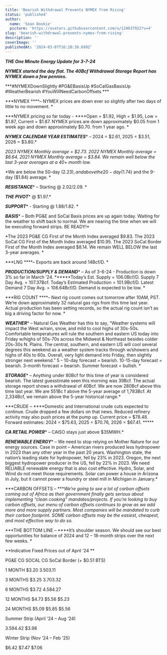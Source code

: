 ```yaml
---
title: 'Bearish Withdrawal Prevents NYMEX from Rising'
status: 'published'
author:
  name: 'Sean Dookie'
  picture: 'https://avatars.githubusercontent.com/u/124637922?v=4'
slug: 'bearish-withdrawal-prevents-nymex-from-rising'
description: ''
coverImage: ''
publishedAt: '2024-03-07T16:20:38.699Z'
---
```


***THE One Minute Energy Update for 3-7-24***

***NYMEX started the day flat. The 40Bcf Withdrawal Storage Report has NYMEX down a few pennies.***

***\#NYMEXDownSlightly #PG&EBasisUp #SoCalGasBasisUp #WeatherBearish #YouWillNeedCarbonOffsets ***

***NYMEX ****– NYMEX prices are down ever so slightly after two days of little to no movement. *

***NYMEX pricing so far today - ****Open = $1.92, High = $1.95, Low = $1.87, Current = $1.87. NYMEX prices are down approximately $0.05 from 1 week ago and down approximately $0.70. from 1 year ago. *

***NYMEX CALENDAR YEAR ESTIMATES**** – 2024 = $2.61, 2025 = $3.51, 2026 = $3.80.*

*2023 NYMEX Monthly average = $2.73. 2022 NYMEX Monthly average = $6.64. 2021 NYMEX Monthly average = $3.84. We remain well below the last 3-year averages at a 40+ month low.*

*We are below the 50-day ($2.23), and above the 20-day ($1.74) and the 9-day ($1.84) average. *

***RESISTANCE**** – Starting @ $2.02/$2.09. *

***THE PIVOT**** @ $1.97.*

***SUPPORT**** - Starting @ $1.88/$1.82. *

***BASIS**** – Both PG&E and SoCal Basis prices are up again today. Waiting for the weather to shift back to normal. We are nearing the time when we will be executing forward strips. BE READY!*

*The 2023 PG&E CG First of the Month Index averaged $9.83. The 2023 SoCal CG First of the Month Index averaged $10.95. The 2023 SoCal Border First of the Month Index averaged $8.14. We remain WELL BELOW the last 3-year averages. *

***LNG ****– Exports are back around 14Bcf/D. *

***PRODUCTION/SUPPLY & DEMAND**** – As of 3-6-24 - Production is down 3% so far in March ’24. ******Today’s Est. Supply = 106.0Bcf/D. Supply 7 Day Avg. = 107.37Bcf. Today’s Estimated Production = 101.9Bcf/D. Latest Demand 7 Day Avg. = 108.64Bcf/D. Demand is expected to be low. *

***RIG COUNT ****– Next rig count comes out tomorrow after 10AM, PST. We’re down approximately 32 natural gas rigs from this time last year. Actual production has been setting records, so the actual rig count isn’t as big a driving factor for now. *

***WEATHER**** – Natural Gas Weather has this to say, “Weather systems will impact the West w/rain, snow, and mild to cool highs of 30s-50s. Comfortable temperatures will rule the southern and eastern US today into Friday w/highs of 50s-70s across the Midwest & Northeast besides colder 20s-30s N. Plains. The central, southern, and eastern US will cool several degrees this weekend as a weather system tracks through w/showers and highs of 40s to 60s. Overall, very light demand into Friday, then slightly stronger next weekend.” 5 – 10-day forecast = bearish. 10-15-day forecast = bearish. 3-month forecast = bearish. Summer forecast = bullish. *

***STORAGE**** – Anything under 80Bcf for this time of year is considered bearish. The latest guesstimate seen this morning was 39Bcf. The actual storage report shows a withdrawal of 40Bcf. We are now 280Bcf above this time last year. We are 551Bc f above the 5-year average of 1,783Bcf. At 2,334Bcf, we remain above the 5-year historical range.*

***CRUDE – ****Domestic and International crude cuts expected to continue. Crude dropped a few dollars on that news. Reduced refinery activity may also push prices at the pump up. Current price = $78.48. Forward estimates: 2024 = $75.63, 2025 = $70.76, 2026 = $67.41. *****

***CA RETAIL POWER**** – CAISO stays just above $35MWH.*

***RENEWABLE ENERGY**** – We need to stop relying on Mother Nature for our energy sources. Case in point – American rivers produced less hydropower in 2023 than any other year in the past 20 years. Washington state, the nation’s leading state for hydropower, fell by 23% in 2023. Oregon, the next biggest hydropower producer in the US, fell by 22% in 2023. We need RELIABLE renewable energy that is also cost effective. Hydro, Solar, and Wind do not meet those requirements. Solar can power a house in Arizona in July, but it cannot power a foundry or steel mill in Michigan in January.*

***CARBON OFFSETS – ****We’re going to see a lot of carbon offsets coming out of Africa as their government finally gets serious about implementing “clean cooking” mandates/projects. If you’re looking to buy carbon offsets, our menu of carbon offsets continues to grow as we add more and more supply partners. Most companies will be mandated to curb their carbon footprint. SOME carbon offsets may be the easiest, cheapest, and most effective way to do so.*

***THE BOTTOM LINE – ****It’s shoulder season. We should see our best opportunities for balance of 2024 and 12 – 18-month strips over the next few weeks. *

**Indicative Fixed Prices out of April ’24 **

PG&E CG SOCAL CG SoCal Border (+ $0.51 BTS)

1 MONTH $3.20 $3.50 $3.11

3 MONTHS $3.25 $3.70 $3.32

6 MONTHS $3.72 $4.58 $4.27

12 MONTHS $4.73 $5.56 $5.23

24 MONTHS $5.09 $5.85 $5.56

Summer Strip (April ’24 – Aug ‘24)

$3.59 $4.42 $3.98

Winter Strip (Nov ’24 – Feb ’25)

$6.42 $7.47 $7.06

